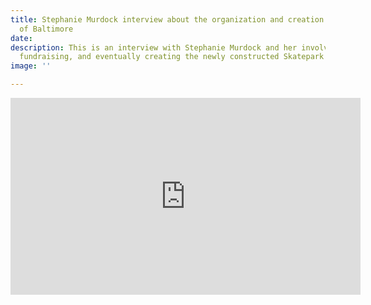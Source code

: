 ```yaml
---
title: Stephanie Murdock interview about the organization and creation of the Skatepark
  of Baltimore
date: 
description: This is an interview with Stephanie Murdock and her involvement organizing,
  fundraising, and eventually creating the newly constructed Skatepark of Baltimore
image: ''

---
```

<iframe width="560" height="315" src="https://www.youtube.com/embed/oKY5ukVBdCI" title="YouTube video player" frameborder="0" allow="accelerometer; autoplay; clipboard-write; encrypted-media; gyroscope; picture-in-picture" allowfullscreen></iframe>